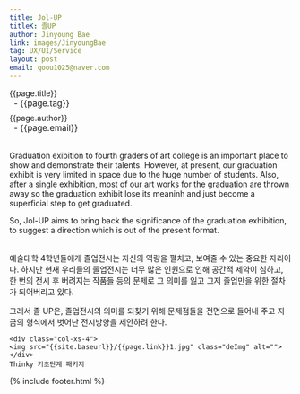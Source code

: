 ```yaml
---
title: Jol-UP
titleK: 졸UP
author: Jinyoung Bae
link: images/JinyoungBae
tag: UX/UI/Service
layout: post
email: qoou1025@naver.com
---	
```


<div class="container">

<div class="deDep">
{{page.title}}<br>
<p style="font-size:15px; margin:0px; padding:0px 0px 0px 8px; margin:0px 0px 8px 0px;">- {{page.tag}}</p>
{{page.author}}<br>
<p style="font-size:15px; margin:0px; padding:0px 0px 0px 8px;">- {{page.email}}</p>
</div>

<br>

<div class="det lato">

<!--영문-->
Graduation exibition to fourth graders of art college is an important place to show and demonstrate their talents. However, at present, our graduation exhibit is very limited in space due to the huge number of students. Also, after a single exhibition, most of our art works for the graduation are thrown away so the graduation exhibit lose its meaninh and just become a superficial step to get graduated.

So, Jol-UP aims to bring back the significance of the graduation exhibition, to suggest a direction which is out of the present format.

<!--영문-->

</div>


<div class="noto">
<!--국문-->

<br>
예술대학 4학년들에게 졸업전시는 자신의 역량을 펼치고, 보여줄 수 있는 중요한 자리이다. 하지만 현재 우리들의 졸업전시는 너무 많은 인원으로 인해 공간적 제약이 심하고, 한 번의 전시 후 버려지는 작품들 등의 문제로 그 의미를 잃고 그저 졸업만을 위한 절차가 되어버리고 있다.

그래서 졸 UP은, 졸업전시의 의미를 되찾기 위해 문제점들을 전면으로 들어내 주고 지금의 형식에서 벗어난 전시방향을 제안하려 한다.

<!--국문-->

</div>

<div class="row noto">
	
	<div class="col-xs-4">
	<img src="{{site.baseurl}}/{{page.link}}1.jpg" class="deImg" alt=""></div>
	Thinky 기초단계 패키지
</div>

	

</div> 

{% include footer.html %}